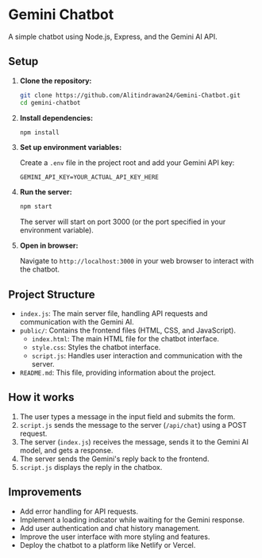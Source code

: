 # Gemini Chatbot

A simple chatbot using Node.js, Express, and the Gemini AI API.

## Setup

1.  **Clone the repository:**

    ```bash
    git clone https://github.com/Alitindrawan24/Gemini-Chatbot.git
    cd gemini-chatbot
    ```

2.  **Install dependencies:**

    ```bash
    npm install
    ```

3.  **Set up environment variables:**

    Create a `.env` file in the project root and add your Gemini API key:

    ```
    GEMINI_API_KEY=YOUR_ACTUAL_API_KEY_HERE
    ```

4.  **Run the server:**

    ```bash
    npm start
    ```

    The server will start on port 3000 (or the port specified in your environment variable).

5.  **Open in browser:**

    Navigate to `http://localhost:3000` in your web browser to interact with the chatbot.

## Project Structure

-   `index.js`:  The main server file, handling API requests and communication with the Gemini AI.
-   `public/`: Contains the frontend files (HTML, CSS, and JavaScript).
    -   `index.html`:  The main HTML file for the chatbot interface.
    -   `style.css`:  Styles the chatbot interface.
    -   `script.js`: Handles user interaction and communication with the server.
-   `README.md`: This file, providing information about the project.

## How it works

1.  The user types a message in the input field and submits the form.
2.  `script.js` sends the message to the server (`/api/chat`) using a POST request.
3.  The server (`index.js`) receives the message, sends it to the Gemini AI model, and gets a response.
4.  The server sends the Gemini's reply back to the frontend.
5.  `script.js` displays the reply in the chatbox.

## Improvements

-   Add error handling for API requests.
-   Implement a loading indicator while waiting for the Gemini response.
-   Add user authentication and chat history management.
-   Improve the user interface with more styling and features.
-   Deploy the chatbot to a platform like Netlify or Vercel.